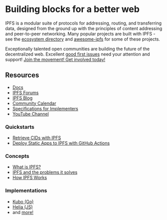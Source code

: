 # Building blocks for a better web

IPFS is a modular suite of protocols for addressing, routing, and transferring data, designed from the ground up with the principles of content addressing and peer-to-peer networking. Many popular projects are built with IPFS - see the [ecosystem directory](https://ecosystem.ipfs.tech/) and [awesome-ipfs](https://github.com/ipfs/awesome-ipfs) for some of these projects.

Exceptionally talented open communities are building the future of the decentralized web. Excellent [good first issues](https://github.com/search?q=org%3Aipfs+label%3A%22good+first+issue%22%2C%22help+wanted%22&type=issues) need your attention and support! [Join the movement! Get involved today!](https://docs.ipfs.tech/community/)

## Resources

- [Docs](https://docs.ipfs.tech/)
- [IPFS Forums](https://discuss.ipfs.tech/)
- [IPFS Blog](https://blog.ipfs.tech/)
- [Community Calendar](https://lu.ma/ipfs)
- [Specifications for Implementers](https://specs.ipfs.tech/)
- [YouTube Channel](https://www.youtube.com/ipfsbot)

### Quickstarts

- [Retrieve CIDs with IPFS](https://docs.ipfs.tech/quickstart/retrieve)
- [Deploy Static Apps to IPFS with GitHub Actions](https://docs.ipfs.tech/how-to/websites-on-ipfs/deploy-github-action/)

### Concepts

- [What is IPFS?](https://docs.ipfs.tech/concepts/what-is-ipfs/)
- [IPFS and the problems it solves](https://docs.ipfs.tech/concepts/ipfs-solves/)
- [How IPFS Works](https://docs.ipfs.tech/concepts/how-ipfs-works/)

### Implementations

- [Kubo (Go)](https://github.com/ipfs/kubo)
- [Helia (JS)](https://github.com/ipfs/helia)
- and [more!](https://docs.ipfs.tech/concepts/ipfs-implementations/#popular-or-actively-maintained)

